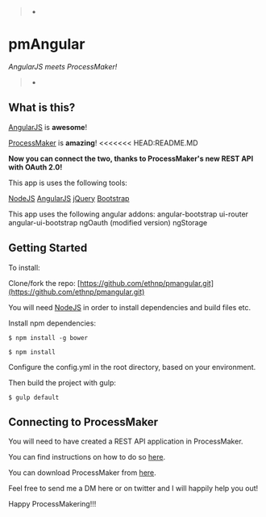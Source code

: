 > -
# pmAngular
*AngularJS meets ProcessMaker!*
>
> -

## What is this?
[AngularJS](https://angularjs.org/) is **awesome**!

[ProcessMaker](http://www.processmaker.com/) is **amazing**!
<<<<<<< HEAD:README.MD

**Now you can connect the two, thanks to ProcessMaker's new REST API with OAuth 2.0!**

This app is uses the following tools:

[NodeJS](https://nodejs.org/en/)
[AngularJS](https://angularjs.org/)
[jQuery](http://jquery.com/)
[Bootstrap](http://getbootstrap.com/)

This app uses the following angular addons:
angular-bootstrap
ui-router
angular-ui-bootstrap
ngOauth (modified version)
ngStorage

## Getting Started

To install:

Clone/fork the repo: [https://github.com/ethnp/pmangular.git](https://github.com/ethnp/pmangular.git)

You will need [NodeJS](http://nodejs.org/) in order to install dependencies and build files etc.


Install npm dependencies:
```
$ npm install -g bower
```
```
$ npm install
```
Configure the config.yml in the root directory, based on your environment.

Then build the project with gulp:
```
$ gulp default
```

## Connecting to ProcessMaker

You will need to have created a REST API application in ProcessMaker.

You can find instructions on how to do so [here](http://wiki.processmaker.com/OAuth_2.0).

You can download ProcessMaker from [here](http://www.processmaker.com/download-processmaker-landing-page?utm_source=pmangulargithub).

Feel free to send me a DM here or on twitter and I will happily help you out!

Happy ProcessMakering!!!
